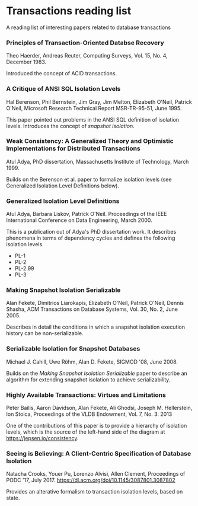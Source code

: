 # Transactions reading list

A reading list of interesting papers related to database transactions

### Principles of Transaction-Oriented Databse Recovery
Theo Haerder, Andreas Reuter, Computing Surveys, Vol. 15, No. 4, December 1983.

Introduced the concept of ACID transactions.

### A Critique of ANSI SQL Isolation Levels
Hal Berenson, Phil Bernstein, Jim Gray, Jim Melton, Elizabeth O'Neil, Patrick O'Neil, Microsoft Research Technical Report MSR-TR-95-51, June 1995.

This paper pointed out problems in the ANSI SQL definition of isolation levels. Introduces the concept of *snapshot isolation*. 

### Weak Consistency: A Generalized Theory and Optimistic Implementations for Distributed Transactions
Atul Adya, PhD dissertation, Massachusetts Institute of Technology, March 1999.

Builds on the Berenson et al. paper to formalize isolation levels (see Generalized Isolation Level Definitions below).

### Generalized Isolation Level Definitions
Atul Adya, Barbara Liskov, Patrick O'Neil. Proceedings of the IEEE International Conference on Data Engineering, March 2000.

This is a publication out of Adya's PhD dissertation work. It describes phenomena in terms of dependency cycles and defines the following isolation levels.

* PL-1
* PL-2
* PL-2.99
* PL-3

### Making Snapshot Isolation Serializable
Alan Fekete, Dimitrios Liarokapis, Elizabeth O'Neil, Patrick O'Neil, Dennis Shasha, ACM Transactions on Database Systems, Vol. 30, No. 2, June 2005.

Describes in detail the conditions in which a snapshot isolation execution history can be non-serializable. 

### Serializable Isolation for Snapshot Databases
Michael J. Cahill, Uwe Röhm, Alan D. Fekete, SIGMOD '08, June 2008.

Builds on the *Making Snapshot Isolation Serializable* paper to describe an algorithm for extending snapshot isolation to achieve serializability.


### Highly Available Transactions: Virtues and Limitations
Peter Bailis, Aaron Davidson, Alan Fekete, Ali Ghodsi, Joseph M. Hellerstein, Ion Stoica, Proceedings of the VLDB Endowment, Vol. 7, No. 3. 2013

One of the contributions of this paper is to provide a hierarchy of isolation levels, which is the source of the left-hand side of the diagram at <https://jepsen.io/consistency>.

### Seeing is Believing: A Client-Centric Specification of Database Isolation
Natacha Crooks, Youer Pu, Lorenzo Alvisi, Allen Clement, Proceedings of PODC '17, July 2017. <https://dl.acm.org/doi/10.1145/3087801.3087802>

Provides an alterative formalism to transaction isolation levels, based on state.
